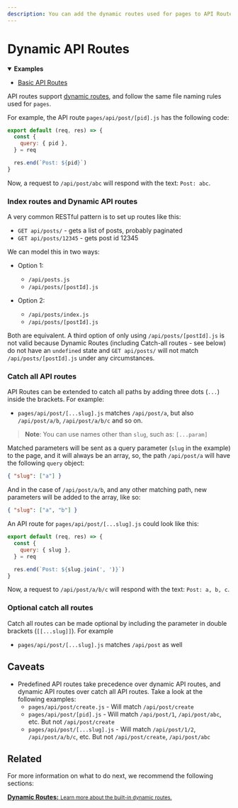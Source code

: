 ```yaml
---
description: You can add the dynamic routes used for pages to API Routes too. Learn how it works here.
---
```


# Dynamic API Routes

<details open>
  <summary><b>Examples</b></summary>
  <ul>
    <li><a href="https://github.com/zeit/next.js/tree/canary/examples/api-routes">Basic API Routes</a></li>
  </ul>
</details>

API routes support [dynamic routes](/docs/routing/dynamic-routes.md), and follow the same file naming rules used for `pages`.

For example, the API route `pages/api/post/[pid].js` has the following code:

```js
export default (req, res) => {
  const {
    query: { pid },
  } = req

  res.end(`Post: ${pid}`)
}
```

Now, a request to `/api/post/abc` will respond with the text: `Post: abc`.

### Index routes and Dynamic API routes

A very common RESTful pattern is to set up routes like this:

- `GET api/posts/` - gets a list of posts, probably paginated
- `GET api/posts/12345` - gets post id 12345

We can model this in two ways:

- Option 1:
  - `/api/posts.js`
  - `/api/posts/[postId].js`
- Option 2:

  - `/api/posts/index.js`
  - `/api/posts/[postId].js`

Both are equivalent. A third option of only using `/api/posts/[postId].js` is not valid because Dynamic Routes (including Catch-all routes - see below) do not have an `undefined` state and `GET api/posts/` will not match `/api/posts/[postId].js` under any circumstances.

### Catch all API routes

API Routes can be extended to catch all paths by adding three dots (`...`) inside the brackets. For example:

- `pages/api/post/[...slug].js` matches `/api/post/a`, but also `/api/post/a/b`, `/api/post/a/b/c` and so on.

> **Note**: You can use names other than `slug`, such as: `[...param]`

Matched parameters will be sent as a query parameter (`slug` in the example) to the page, and it will always be an array, so, the path `/api/post/a` will have the following `query` object:

```json
{ "slug": ["a"] }
```

And in the case of `/api/post/a/b`, and any other matching path, new parameters will be added to the array, like so:

```json
{ "slug": ["a", "b"] }
```

An API route for `pages/api/post/[...slug].js` could look like this:

```js
export default (req, res) => {
  const {
    query: { slug },
  } = req

  res.end(`Post: ${slug.join(', ')}`)
}
```

Now, a request to `/api/post/a/b/c` will respond with the text: `Post: a, b, c`.

### Optional catch all routes

Catch all routes can be made optional by including the parameter in double brackets (`[[...slug]]`). For example

- `pages/api/post/[...slug].js` matches `/api/post` as well

## Caveats

- Predefined API routes take precedence over dynamic API routes, and dynamic API routes over catch all API routes. Take a look at the following examples:
  - `pages/api/post/create.js` - Will match `/api/post/create`
  - `pages/api/post/[pid].js` - Will match `/api/post/1`, `/api/post/abc`, etc. But not `/api/post/create`
  - `pages/api/post/[...slug].js` - Will match `/api/post/1/2`, `/api/post/a/b/c`, etc. But not `/api/post/create`, `/api/post/abc`

## Related

For more information on what to do next, we recommend the following sections:

<div class="card">
  <a href="/docs/routing/dynamic-routes.md">
    <b>Dynamic Routes:</b>
    <small>Learn more about the built-in dynamic routes.</small>
  </a>
</div>
